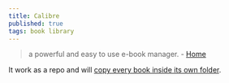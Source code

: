 ```yaml
---
title: Calibre
published: true
tags: book library
---
```

> a powerful and easy to use e-book manager. - [Home](https://calibre-ebook.com/about)

It work as a repo and will [copy every book inside its own folder](https://manual.calibre-ebook.com/faq.html#id32).
